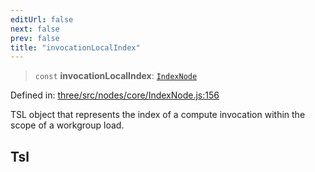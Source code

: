 ```yaml
---
editUrl: false
next: false
prev: false
title: "invocationLocalIndex"
---
```


> `const` **invocationLocalIndex**: [`IndexNode`](/reference/threewebgpu/classes/indexnode/)

Defined in: [three/src/nodes/core/IndexNode.js:156](https://github.com/DefinitelyMaybe/three-i18n/blob/fa57b79433d1c349ffb23a78727299c8d4190136/three/src/nodes/core/IndexNode.js#L156)

TSL object that represents the index of a compute invocation within the scope of a workgroup load.

## Tsl
